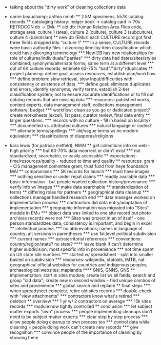 * talking about the "dirty work" of cleaning collections data
* carrie beauchamp; anthro nmnh
** 2.5M specimens, 557K catalog records
** cataloging history: ledger book -> catalog card -> 70s RETROCON db -> EMu
** old db: Human Relation Area Files code, storage area, culture 1 (area), culture 2 (culture), culture 3 (subculture), culture 4 (band/clan)
** new db (EMu): each CULTURE record got first three fields dropped into "culture 1"
*** in a sense, CULTURE records were basic authority files - divorcing item-by-item classification which could have diverging terminology
*** New DB has new relationships for role of cultures/individuals/"parties"
*** dirty data had dates/sites/styles combined; synonyms/alternate forms; same term at a different level
*** out of 6K culture records, estimate 60-75% "bad"/"dirty"/duplicates
** project planning: define goal, assess resources, establish plan/workflow
*** define problem: slow retrieval, slow input/difficulties with consistency or existence of data, 
*** define goal: eliminate duplicates and errors, identify synonyms, verify terms, establish 2-tier classification system; not to ensure accurate identifications or to fill out catalog records that are missing data
*** resources: published works, content experts, data management staff, collections management software, budget
*** workflow: clean as you go or dedicated project? create worksheets (excel), 1st pass, curator review, final data entry
** larger questions:
*** records with no culture - fill in based on locality?
*** documented vs. attributed cultures
*** natural language or codes?
*** alternate terms/spellings
*** old/vague terms w/ no modern equivalent
*** classifications of diasporas/religions

* kara lewis (for patricia nietfeld), NMAI
** get collections info on web - high priority
*** but 60-70% data incorrect or didn't exist
*** not standardized, searchable, or easily accessible
** expectations: time/resources/quality - reduced to time and quality
** resources: grant - CIS management committee grant, trust fund from heye foundation MAI
** compromises
*** 5K records for launch
*** must have images
*** nothing sensitive or under repat claims
*** readily available data
*** basic information - but people wanted collection history/provenance
*** verify info w/ images
*** make data searchable
** standardization of terms
** differing roles for partners
** geographical data cleanup
*** collections manager handled research end
*** data manager worked on implementation process
*** contractors did data entry/adaptation of implementation
*** geographic information was migrated into "Sites" module in EMu
*** object data was linked to one site record but photo archives records were not
*** Sites was project in an of itself - one person standardizes data, consistency is important, and begin in excel
** intellectual process
*** no abbreviations; names in language of country; alt versions in parentheses
*** use 1st level political subdivision
*** current names
*** extraterritorial references
*** conventions: country/region/state? no state?
**** leave blank if can't determine higher subdivision; most specific info in provenience
*** not time spent on US state site numbers
*** started w/ spreadsheet - split into smaller basted on subdivision
*** resources: wikipedia, statoids, IMTB, nat geographical official websites for countries and indigenous peoples; archaeological websites; maplandia
**** GNIS, GNNS, GNS
** implementation: start in sites module; create list w/ all fields; search and group "old data"; create new in second window - find unique combos of sites and provenience
*** global search and replace 
** final steps
*** when spreadsheet complete, retire old sites records
*** double-check with "view attachments"
*** contractors know what's retired
*** deletion
** overview
*** 1 yr w/ 2 contractors on average
*** 15k sites records
*** module now tightly controlled
** conclusion
*** let subject matter exports "own" process
*** people implementing cleanups don't need to be subject matter experts
*** clear step by step process
*** allow people doing cleanup to own process too
*** control data while cleaning = people doing work can't create new records
*** give recognition
*** convince people of the importance of cleaning by showing them